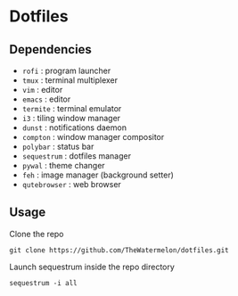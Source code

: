 # Dotfiles

## Dependencies
* `rofi` : program launcher 
* `tmux` : terminal multiplexer
* `vim` : editor
* `emacs` : editor
* `termite` : terminal emulator
* `i3` : tiling window manager
* `dunst` : notifications daemon
* `compton` : window manager compositor
* `polybar` : status bar
* `sequestrum` : dotfiles manager
* `pywal` : theme changer
* `feh` : image manager (background setter)
* `qutebrowser` : web browser

## Usage
Clone the repo

`git clone https://github.com/TheWatermelon/dotfiles.git`


Launch sequestrum inside the repo directory

`sequestrum -i all`
